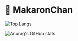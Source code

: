 # 💛 MakaronChan

[![Top Langs](https://github-readme-stats.vercel.app/api/top-langs/?username=MakaronChan&langs_count=8)](https://github.com/anuraghazra/github-readme-stats)

![Anurag's GitHub stats](https://github-readme-stats.vercel.app/api?username=MakaronChan&show_icons=true&theme=dracula&bg_color=30,e96443,904e95&title_color=fff&text_color=fff)
